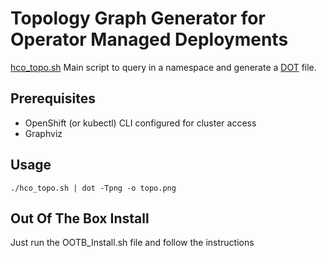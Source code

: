# Topology Graph Generator for Operator Managed Deployments

[hco_topo.sh](hco_topo.sh) Main script to query in a namespace and generate a [DOT](https://graphviz.org/doc/info/lang.html) file.

## Prerequisites

  - OpenShift (or kubectl) CLI configured for cluster access
  - Graphviz

## Usage

    ./hco_topo.sh | dot -Tpng -o topo.png


## Out Of The Box Install

   Just run the OOTB_Install.sh file and follow the instructions
